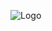 ![Logo]([https://external-content.duckduckgo.com/iu/?u=https%3A%2F%2Fstatic.zerochan.net%2FLucky%25E2%2598%2586Star.full.833998.jpg&f=1&nofb=1&ipt=ab16a4435af33d841ddc41c188c273169dfa9fff70c76ee8c400af7808f4f53f&ipo=images](https://wallpapercave.com/wp/wp8518471.png))
